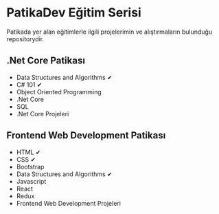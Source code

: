 # PatikaDev Eğitim Serisi
Patikada yer alan eğitimlerle ilgili projelerimin ve alıştırmaların bulunduğu repositorydir.

## .Net Core Patikası
- Data Structures and Algorithms ✔
- C# 101 ✔
- Object Oriented Programming
- .Net Core
- SQL
- .Net Core Projeleri

## Frontend Web Development Patikası
- HTML ✔
- CSS ✔
- Bootstrap
- Data Structures and Algorithms ✔
- Javascript
- React
- Redux
- Frontend Web Development Projeleri
